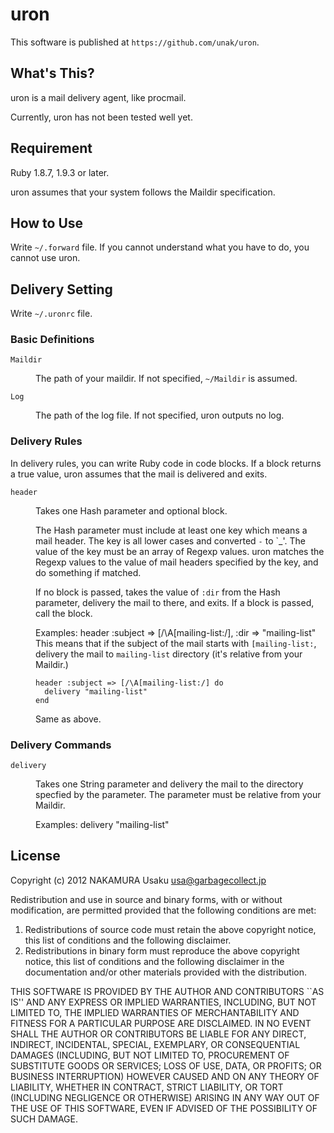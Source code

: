 uron
====

This software is published at `https://github.com/unak/uron`.


What's This?
------------

uron is a mail delivery agent, like procmail.

Currently, uron has not been tested well yet.


Requirement
-----------

Ruby 1.8.7, 1.9.3 or later.

uron assumes that your system follows the Maildir specification.


How to Use
----------

Write `~/.forward` file.
If you cannot understand what you have to do, you cannot use uron.


Delivery Setting
----------------
Write `~/.uronrc` file.

### Basic Definitions

<dl>
<dt>

`Maildir`

</dt>
<dd>

The path of your maildir.
If not specified, `~/Maildir` is assumed.

</dd>
<dt>

`Log`

</dt>
<dd>

The path of the log file.
If not specified, uron outputs no log.

</dd>
</dl>

### Delivery Rules

In delivery rules, you can write Ruby code in code blocks.
If a block returns a true value, uron assumes that the mail is delivered
and exits.

<dl>
<dt>

`header`

</dt>
<dd>

Takes one Hash parameter and optional block.

The Hash parameter must include at least one key which means a mail header.
The key is all lower cases and converted `-` to `_'.
The value of the key must be an array of Regexp values.
uron matches the Regexp values to the value of mail headers specified by
the key, and do something if matched.

If no block is passed, takes the value of `:dir` from the Hash parameter,
delivery the mail to there, and exits.
If a block is passed, call the block.

Examples:
    header :subject => [/\A[mailing-list:/], :dir => "mailing-list"
This means that if the subject of the mail starts with `[mailing-list:`, delivery the mail to `mailing-list` directory (it's relative from your Maildir.)

    header :subject => [/\A[mailing-list:/] do
      delivery "mailing-list"
    end
Same as above.

</dd>
</dl>

### Delivery Commands

<dl>
<dt>

`delivery`

</dt>
<dd>

Takes one String parameter and delivery the mail to the directory specfied by
the parameter.
The parameter must be relative from your Maildir.

Examples:
    delivery "mailing-list"

</dd>
</dl>


License
-------

Copyright (c) 2012 NAKAMURA Usaku usa@garbagecollect.jp

Redistribution and use in source and binary forms, with or without
modification, are permitted provided that the following conditions are met:

1. Redistributions of source code must retain the above copyright notice,
   this list of conditions and the following disclaimer.
2. Redistributions in binary form must reproduce the above copyright notice,
   this list of conditions and the following disclaimer in the documentation
   and/or other materials provided with the distribution.

THIS SOFTWARE IS PROVIDED BY THE AUTHOR AND CONTRIBUTORS ``AS IS'' AND ANY
EXPRESS OR IMPLIED WARRANTIES, INCLUDING, BUT NOT LIMITED TO, THE IMPLIED
WARRANTIES OF MERCHANTABILITY AND FITNESS FOR A PARTICULAR PURPOSE ARE
DISCLAIMED. IN NO EVENT SHALL THE AUTHOR OR CONTRIBUTORS BE LIABLE FOR ANY
DIRECT, INDIRECT, INCIDENTAL, SPECIAL, EXEMPLARY, OR CONSEQUENTIAL DAMAGES
(INCLUDING, BUT NOT LIMITED TO, PROCUREMENT OF SUBSTITUTE GOODS OR SERVICES;
LOSS OF USE, DATA, OR PROFITS; OR BUSINESS INTERRUPTION) HOWEVER CAUSED AND
ON ANY THEORY OF LIABILITY, WHETHER IN CONTRACT, STRICT LIABILITY, OR TORT
(INCLUDING NEGLIGENCE OR OTHERWISE) ARISING IN ANY WAY OUT OF THE USE OF THIS
SOFTWARE, EVEN IF ADVISED OF THE POSSIBILITY OF SUCH DAMAGE.

